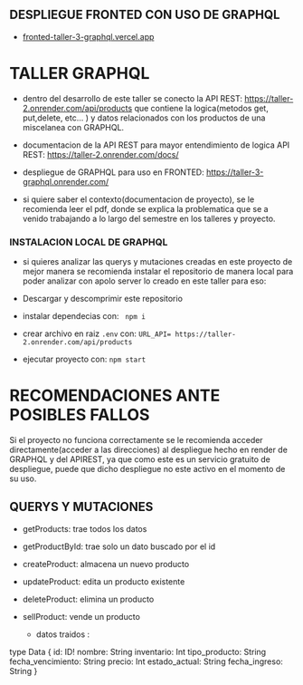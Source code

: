 ## DESPLIEGUE FRONTED CON USO DE GRAPHQL
  
- [fronted-taller-3-graphql.vercel.app](https://fronted-taller-3-graphql.vercel.app/)
  
# TALLER GRAPHQL

- dentro del desarrollo de este taller se conecto la API REST: https://taller-2.onrender.com/api/products que contiene la logica(metodos get, put,delete, etc... ) y datos  relacionados con los productos de una miscelanea con GRAPHQL.

- documentacion de la API REST para mayor entendimiento de logica API REST:  https://taller-2.onrender.com/docs/

- despliegue de GRAPHQL para uso en FRONTED: https://taller-3-graphql.onrender.com/

-  si quiere saber el contexto(documentacion de proyecto), se le recomienda leer el pdf, donde se explica la problematica que se a venido trabajando a lo largo del semestre en los talleres y proyecto. 


### INSTALACION LOCAL DE GRAPHQL

- si quieres analizar  las querys y mutaciones creadas en este proyecto de mejor manera se recomienda instalar el repositorio de manera local para poder analizar con apolo server lo creado en este taller para eso:

- Descargar y descomprimir este repositorio
- instalar dependecias con:
  ` npm i`
- crear archivo en raiz `.env` con: `URL_API= https://taller-2.onrender.com/api/products `
- ejecutar proyecto con:
  `npm start`

# RECOMENDACIONES ANTE  POSIBLES FALLOS

Si el proyecto no funciona correctamente se le recomienda acceder directamente(acceder a las direcciones) al despliegue hecho en render de GRAPHQL y del APIREST, ya que como este es un servicio gratuito de despliegue, puede que dicho despliegue no este activo en el momento de su uso.

## QUERYS Y MUTACIONES

- getProducts: trae todos los datos
- getProductById: trae solo un dato buscado por el id

- createProduct: almacena un nuevo producto
- updateProduct: edita un producto existente
- deleteProduct: elimina un producto
- sellProduct: vende un producto

  - datos traidos :

type Data {
        id: ID!
        nombre: String
        inventario: Int
        tipo_producto: String
        fecha_vencimiento: String
        precio: Int
        estado_actual: String
        fecha_ingreso: String
    }

  

  

